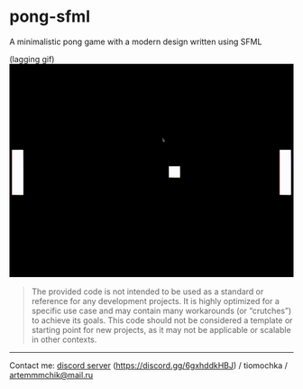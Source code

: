 # pong-sfml
A minimalistic pong game with a modern design written using SFML

(lagging gif)
![gif](https://raw.githubusercontent.com/artemka-sh/pong-sfml/main/preview/pong-gif.GIF "game")




>The provided code is not intended to be used as a standard or reference for any development projects. It is highly optimized for a specific use case and may contain many workarounds (or “crutches”) to achieve its goals. This code should not be considered a template or starting point for new projects, as it may not be applicable or scalable in other contexts.

___

Contact me: [discord server](https://discord.gg/6gxhddkHBJ) (https://discord.gg/6gxhddkHBJ) / tiomochka / artemmmchik@mail.ru
